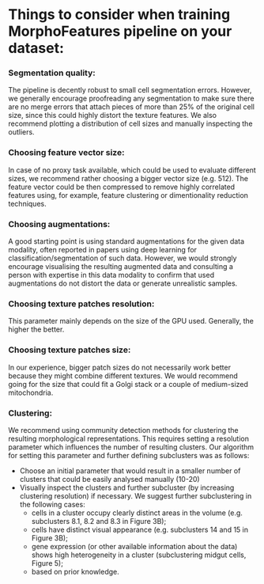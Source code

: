 # Things to consider when training MorphoFeatures pipeline on your dataset:

### Segmentation quality:
The pipeline is decently robust to small cell segmentation errors. However, we generally encourage proofreading any segmentation to make sure there are no merge errors that attach pieces of more than 25% of the original cell size, since this could highly distort the texture features. We also recommend plotting a distribution of cell sizes and manually inspecting the outliers.

### Choosing feature vector size:
In case of no proxy task available, which could be used to evaluate different sizes, we recommend rather choosing a bigger vector size (e.g. 512).
The feature vector could be then compressed to remove highly correlated features using, for example, feature clustering or dimentionality reduction techniques.

### Choosing augmentations:
A good starting point is using standard augmentations for the given data modality, often reported in papers using deep learning for classification/segmentation of such data. However, we would strongly encourage visualising the resulting augmented data and consulting a person with expertise in this data modality to confirm that used augmentations do not distort the data or generate unrealistic samples.

### Choosing texture patches resolution:
This parameter mainly depends on the size of the GPU used. Generally, the higher the better.

### Choosing texture patches size:
In our experience, bigger patch sizes do not necessarily work better because they might combine different textures. We would recommend going for the size that could fit a Golgi stack or a couple of medium-sized mitochondria.

### Clustering:
We recommend using community detection methods for clustering the resulting morphological representations. This requires setting a resolution parameter which influences the number of resulting clusters. Our algorithm for setting this parameter and further defining subclusters was as follows:
- Choose an initial parameter that would result in a smaller number of clusters that could be easily analysed manually (10-20)
- Visually inspect the clusters and further subcluster (by increasing clustering resolution) if necessary. We suggest further subclustering in the following cases:
    - cells in a cluster occupy clearly distinct areas in the volume (e.g. subclusters 8.1, 8.2 and 8.3 in Figure 3B);
    - cells have distinct visual appearance (e.g. subclusters 14 and 15 in Figure 3B);
    - gene expression (or other available information about the data) shows high heterogeneity in a cluster (subclustering midgut cells, Figure 5);
    - based on prior knowledge.

